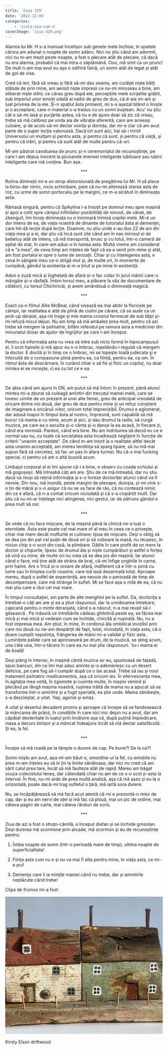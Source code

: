 ```yaml
---
title: 'Ziua 329'
date: '2022-12-06'
categories:
    - 'viata-asa-cum-e'
coverImage: 'ziua-329.png'
---
```


Alarma lui Mr. H s-a insinuat încetișor sub genele mele închise, în spatele cărora am adunat o noapte de somn adânc. Nici nu știu când am adormit, nici nu m-am trezit peste noapte, a fost o plecare atât de plecare, că dacă nu era alarma, probabil că mai intra o săptămână. Ooo, mă simt ca un prunc! De mult n-am mai avut eu așa o odihnă faină, un somn atât de legat și atât de gol de vise.

Cred că ieri, fără să vreau și fără să-mi dau seama, am curățat niște bălți stătute de prin mine, am aerisit niște impresii ce nu-mi miroseau a bine, am eliberat niște stihii, ce cărau greu după ele, percepțiile mele scrijelite grăbit, sub imperiul unor emoții odată al naibii de greu de dus, că d-aia mi-am și luat privirea de la ele. Și-n spațiul ăsta primenit, mi s-a așezat blând o liniște și o acceptare, care-n material s-a tradus cu un somn buștean. Acu' nu știu cât o să-mi iasă și purjările astea, că nu e de ajuns doar să zic că vreau, trebe să mă calibrez pe unda aia de vibrație aferentă, care are aceeași culoare, și de acolo să-mi declar voința și dorința, dar mi-e clar că am avut parte de o super lecție valoroasă. Dacă tot sunt aici, hai să-i trimit Universului un mulțam și pentru asta, și pentru că sunt, și pentru că viață, și pentru că trăiri, și pentru că sunt atât de multe pentru că-uri.

Mi-am păstrat candoarea de prunc și-n ceremonialul de recunoștințe, pe care l-am depus inocent la picioarele imensei inteligențe iubitoare sau iubirii inteligente care mă conține. Bun așa.

<p style="text-align: center;">***</p>

Rutina dimineții mi-e un strop distorsionată de pregătirea lui Mr. H să plece la birou dar nimic, nicio schimbare, pare că nu-mi alterează starea asta de roz, cu urme de somn portocaliu pe la margini, ce m-a alcătuit în dimineața asta.

Rămasă singură, pentru că Spikylina l-a însoțit pe domnul meu spre mașină și apoi a cotit spre câmpul infinitelor posibilități de mirosit, de vânat, de zbenguit, îmi încep dimineața cu o inimioară trimisă copilei mele. Mi-e un dor imens de ea, de viața noastră de dinainte de tutorialul ăsta al demenței, care îmi dă lecție după lecție. Doamne, nu știu unde s-au dus 22 de ani din viața mea și a ei, dar știu că încă sunt zile când am în nas mirosul ei de bebeluș atât de intens, că mă transportă, brusc și cu totul, într-o cameră de spital de stat, în care-am adus-o în lumea asta. Multă vreme am considerat că e "a mea", de ceva timp am înțeles de fapt că ea a venit prin mine și atât, am fost portalul ei spre o lume de senzații. Chiar și cu înțelegerea asta, e ceva în sângele meu ce-o strigă mut și, de multe ori, în momente de cumpănă, gândul la existența ei m-a ținut și pe mine în existență.

Adun o zuză mică și înghețată de afară și-o fac colac în jurul mâinii care-o mângâie și-o răsfață. Îmbin torsul meu, a plăcere la văz de documentare de călătorii, cu torsul Chichiricăi, și avem amândouă o dimineață magică.

<p style="text-align: center;">***</p>

Exact ca-n filmul Allie McBeal, când visează ea mai abitir la floricele pe câmpii, iar realitatea e atât de plină de ciulini pe cărare, că se aude ca un pick-up deraiat, așa-mi trage și mie mama covorul fermecat de sub tălpi și-mi refuză micul dejun. Nu am timp să mă ambalez prea mult, pentru că azi trebe să mergem la psihiatrie, bifăm referatul pe ramura asta a medicinei din minunatul dosar de ajutor de îngrijitor pe care l-am început.

Pentru că informația asta nu vrea să intre sub nicio formă în hipocampusul ei, îi scot hainele și mă apuc eu s-o îmbrac, repetându-i regulat că mergem la doctor. E docilă și în timp ce o îmbrac, mi se topește toată judecata și e înlocuită de o compasiune plină pentru ea, ca ființă, pentru ea, ca om. În ritmul ăsta de descărnare, în curând chiar o să fie și fizic un copiluț, nu doar mintea ei se micește, ci ea cu tot ce e ea.

<p style="text-align: center;">***</p>

De abia când am ajuns în DN, am putut să mă întorc în prezent, până atunci mintea mi-a zburat să culeagă amintiri din trecutul mamei mele, care se lovesc uimite de un prezent al unei alte femei, greu de anticipat vreodată de oricare dintre noi două, dar greu de dus pentru mine și un refuz conștient de imaginare a oricăruii viitor, oricum total imprevizibil. Drumul e aglomerat, dar adusă înapoi în timpul ăsta al nostru, împreună, sunt capabilă să mă bucur că mama e cu mine, acum și aici, și dau drumul la radio, să curgă muzica, pe care ea o asculta și-o cânta și-o dansa la ea acasă, în fiecare zi, când era normală. Pardon, când era bine. Nu am îndrituirea să decid eu ce e normal sau nu, cu toate că societatea asta încadrează neglijent în funcție de criterii "unanim acceptate". De când m-am trezit la o realitate altfel decât asta unanim acceptată, am mereu tendința să sparg tipare, să nu mă mai supun fără să cercetez, să fac un pas în afara turmei. Nu că-s mai fucking special, ci pentru că am o altă busolă acum.

Limbajul corporal al ei îmi spune că-i e bine, o observ cu coada ochiului și mă gogoșeșc. Mă întreabă câți ani are. Știu de ce mă întreabă, dar nu știu dacă va reuși să rețină informația și s-o livreze doctoriței atunci când va fi nevoie. Din nou, mă inundă, peste margini de pleoape, duioșia, și-mi vine s-o țin de mână și s-o asigur că nu se va face de râs, că nu contează nimic din ce e afară, că n-a contat oricum niciodată și că s-a ciopârțit inutil. Dar știu că nu mi-ar înțelege nici atingerea, nici gestul, iar de pătruns gândul e prea mult să cer.

<p style="text-align: center;">***</p>

Se vede că nu face mișcare, de la mașină până la clinică ne-a luat o eternitate. Ăsta este poate cel mai mare of al meu în ceea ce o privește, chiar mai mare decât mofturile ei culinare: lipsa de mișcare. Deși o oblig să se dea jos din pat cel puțin de două ori și să coboare la masă, nu reușesc, în niciun chip s-o scot din casă, la plimbare. Dățile în care profit de un mers la doctor și chipurile, lipesc de drumul ăla și niște cumpărături și astfel o forțez să vină cu mine, de multe ori nu vrea să se dea jos din mașină. Iar atunci când o face, mă ține atât de strâns de braț, că-mi înfige unghiile în carne, prin haine. Are o frică și-o oroare de afară, indiferent că e într-o zonă cu lume sau în liniștea curții noastre, care mă lasă dezarmată total. Aproape mereu, după o astfel de experiență, are nevoie de o perioadă de timp de decompensare, care mă strânge în suflet. Mi se face așa o milă de ea, că nu mai știu care e răul cel mai mare.

În timpul consultației, am parte de alte menghini pe la suflet. Da, doctorița a întrebat-o câți ani are și ea a știut răspunsul, dar la următoarea întrebare, capcană pentru o minte deranjată, când s-a născut, n-a mai reușit să-l găsească . Pe măsură ce întrebările cădeau ghilotină peste ea, se făcea mai mică și mai mică și vedeam cum se închide, chircită și rușinată. Nu, nu a fost impresia mea. Am știut, în mine, în cordonul ăla ombilical invizibil prin care noi două nu ne-am despărțit de fapt, total, niciodată, în viața asta, că o doare cumplit neputința, frângerea de mâini mi-a validat și fizic asta. Luminițele palide care se aprinseseră pe drum, de la muzică, se sting acum, una câte una, într-o tăcere în care ea nu mai știe răspunsuri. 'tu-i mama ei de boală!

Deși plâng în interior, în mașină cântă muzica iar eu, spumoasă de fațadă, spun bancuri, din ce îmi mai aduc aminte și-o ademenesc cu un desert delicios, pe care fug să-l cumpăr după ce o las acasă. Trebe să iau și noul tratament psihiatric medicamentos, așa că oricum ies. În efervescența mea, în agitația mea voită, în zgomote și cuvinte multe, în mașini venind și plecând pe lângă mașina noastră, rușinea trăită de mama nu a apucat să se transforme într-o amintire și a fugit speriată, ea știe unde. Mama zâmbește, s-a descleștat, a uitat. Yep, agonie și extaz.

A uitat și desertul decadent promis și aproape că începe să se fandosească la mâncarea de prânz, în condițiile în care nici mic dejun nu a avut, dar am căpătat dexteritate în luatul prin învăluire așa că, după puțină împiedicare, masa a decurs binișor și a mâncat îndeajuns încât să mă declar satisfăcută. Și ea, la fel.

<p style="text-align: center;">***</p>

Începe să mă roadă pe la tâmple o durere de cap. Pe bune?! De la ce?!

Somn mișto am avut, apa mi-am băut-o, smoothie-ul la fel, cu emoțiile nu prea m-am înțeles eu să le țin la limite sănătoase, dar nici nu cred că am sărit calul prea tare, încât să mă faulteze atât de rapid. Mereu am băgat scuza colecistului leneș, dar câteodată chiar nu am de ce s-o scot p-asta la interval. În fine, nu-mi arde de prea multă analiză, așa că mă așez și eu la o orizontală, poate dacă-mi trag sufletul o țâră, mă iartă sora durere.

Nu, se încăpățânează să mă facă acut atentă că-mi e prezentă-n miez de cap, dar și eu am nervi de oțel și mă fac că plouă, mai un pic de ordine, mai câteva pagini de carte, mai câteva rânduri de scris.

<p style="text-align: center;">***</p>

Ziua de azi a fost o struțo-cămilă, a început diafan și se închide grosolan. Deși durerea mă scormone prin arcade, mă scormon și eu de recunoștințe pentru:

1. Întâia noapte de somn (într-o perioadă mare de timp), ultima noapte de superficialitate!

2. Ființa asta cum nu e și nu va mai fi alta pentru mine, în viața asta, ce mi-e pui!

3. Demența care îi ia mințile mamei când nu trebe, dar și amintirile neplăcute când trebe!

Clipa de frumos mi-a fost:

![](images/329.jpeg)

Kirsty Elson driftwood
